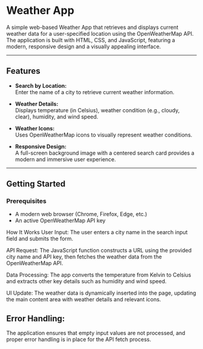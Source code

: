 # Weather App

A simple web-based Weather App that retrieves and displays current weather data for a user-specified location using the OpenWeatherMap API. The application is built with HTML, CSS, and JavaScript, featuring a modern, responsive design and a visually appealing interface.

---

## Features

- **Search by Location:**  
  Enter the name of a city to retrieve current weather information.
  
- **Weather Details:**  
  Displays temperature (in Celsius), weather condition (e.g., cloudy, clear), humidity, and wind speed.
  
- **Weather Icons:**  
  Uses OpenWeatherMap icons to visually represent weather conditions.
  
- **Responsive Design:**  
  A full-screen background image with a centered search card provides a modern and immersive user experience.

---

## Getting Started

### Prerequisites

- A modern web browser (Chrome, Firefox, Edge, etc.)
- An active OpenWeatherMap API key

How It Works
User Input:
The user enters a city name in the search input field and submits the form.

API Request:
The JavaScript function constructs a URL using the provided city name and API key, then fetches the weather data from the OpenWeatherMap API.

Data Processing:
The app converts the temperature from Kelvin to Celsius and extracts other key details such as humidity and wind speed.

UI Update:
The weather data is dynamically inserted into the page, updating the main content area with weather details and relevant icons.

## Error Handling:
The application ensures that empty input values are not processed, and proper error handling is in place for the API fetch process.